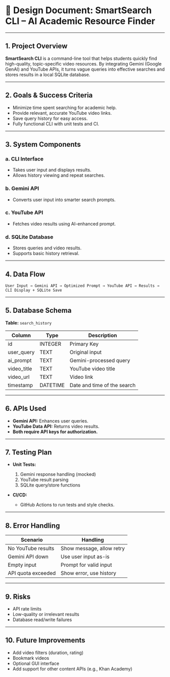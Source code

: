 # 📄 **Design Document: SmartSearch CLI – AI Academic Resource Finder**

---

## 1. **Project Overview**

**SmartSearch CLI** is a command-line tool that helps students quickly find high-quality, topic-specific video resources. By integrating Gemini (Google GenAI) and YouTube APIs, it turns vague queries into effective searches and stores results in a local SQLite database.

---

## 2. **Goals & Success Criteria**

- Minimize time spent searching for academic help.
- Provide relevant, accurate YouTube video links.
- Save query history for easy access.
- Fully functional CLI with unit tests and CI.

---

## 3. **System Components**

### a. **CLI Interface**

- Takes user input and displays results.
- Allows history viewing and repeat searches.

### b. **Gemini API**

- Converts user input into smarter search prompts.

### c. **YouTube API**

- Fetches video results using AI-enhanced prompt.

### d. **SQLite Database**

- Stores queries and video results.
- Supports basic history retrieval.

---

## 4. **Data Flow**

```
User Input → Gemini API → Optimized Prompt → YouTube API → Results → CLI Display + SQLite Save
```

---

## 5. **Database Schema**

**Table:** `search_history`

| Column      | Type     | Description                 |
| ----------- | -------- | --------------------------- |
| id          | INTEGER  | Primary Key                 |
| user_query  | TEXT     | Original input              |
| ai_prompt   | TEXT     | Gemini-processed query      |
| video_title | TEXT     | YouTube video title         |
| video_url   | TEXT     | Video link                  |
| timestamp   | DATETIME | Date and time of the search |

---

## 6. **APIs Used**

- **Gemini API:** Enhances user queries.
- **YouTube Data API:** Returns video results.
- **Both require API keys for authorization.**

---

## 7. **Testing Plan**

- **Unit Tests:**

  1. Gemini response handling (mocked)
  2. YouTube result parsing
  3. SQLite query/store functions

- **CI/CD:**
  - GitHub Actions to run tests and style checks.

---

## 8. **Error Handling**

| Scenario           | Handling                  |
| ------------------ | ------------------------- |
| No YouTube results | Show message, allow retry |
| Gemini API down    | Use user input as-is      |
| Empty input        | Prompt for valid input    |
| API quota exceeded | Show error, use history   |

---

## 9. **Risks**

- API rate limits
- Low-quality or irrelevant results
- Database read/write failures

---

## 10. **Future Improvements**

- Add video filters (duration, rating)
- Bookmark videos
- Optional GUI interface
- Add support for other content APIs (e.g., Khan Academy)
